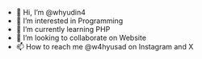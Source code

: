 - 👋 Hi, I’m @whyudin4
- 👀 I’m interested in Programming
- 🌱 I’m currently learning PHP
- 💞️ I’m looking to collaborate on Website
- 📫 How to reach me @w4hyusad on Instagram and X

<!---
whyudin4/whyudin4 is a ✨ special ✨ repository because its `README.md` (this file) appears on your GitHub profile.
You can click the Preview link to take a look at your changes.
--->
